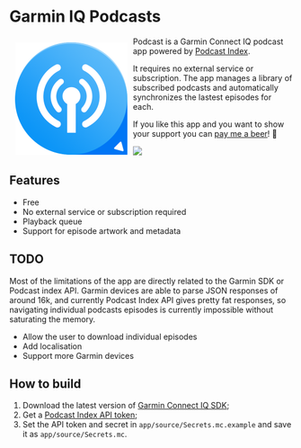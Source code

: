 # Garmin IQ Podcasts

<img src="graphics/icon.png" align="left" width="200" hspace="10" vspace="10">
   
Podcast is a Garmin Connect IQ podcast app powered by [Podcast Index](https://podcastindex.org). 

It requires no external service or subscription. The app manages a library of subscribed podcasts and automatically synchronizes the lastest episodes for each.

If you like this app and you want to show your support you can [pay me a beer](https://paypal.me/lucasasselli)! :beer:

[<img src="https://developer.garmin.com/static/available-badge-9e49ebfb7336ce47f8df66dfe45d28ae.svg" width="200">](https://apps.garmin.com/en-US/apps/b5b85600-0625-43b6-89e9-1245bd44532c)

## Features
- Free
- No external service or subscription required
- Playback queue
- Support for episode artwork and metadata

## TODO
Most of the limitations of the app are directly related to the Garmin SDK or Podcast index API. Garmin devices are able to parse JSON responses of around 16k, and currently Podcast Index API gives pretty fat responses, so navigating individual podcasts episodes is currently impossible without saturating the memory.

- Allow the user to download individual episodes
- Add localisation
- Support more Garmin devices

## How to build

1. Download the latest version of [Garmin Connect IQ SDK](https://developer.garmin.com/connect-iq/sdk/);
2. Get a [Podcast Index API token](https://api.podcastindex.org/);
3. Set the API token and secret in `app/source/Secrets.mc.example` and save it as `app/source/Secrets.mc`.
